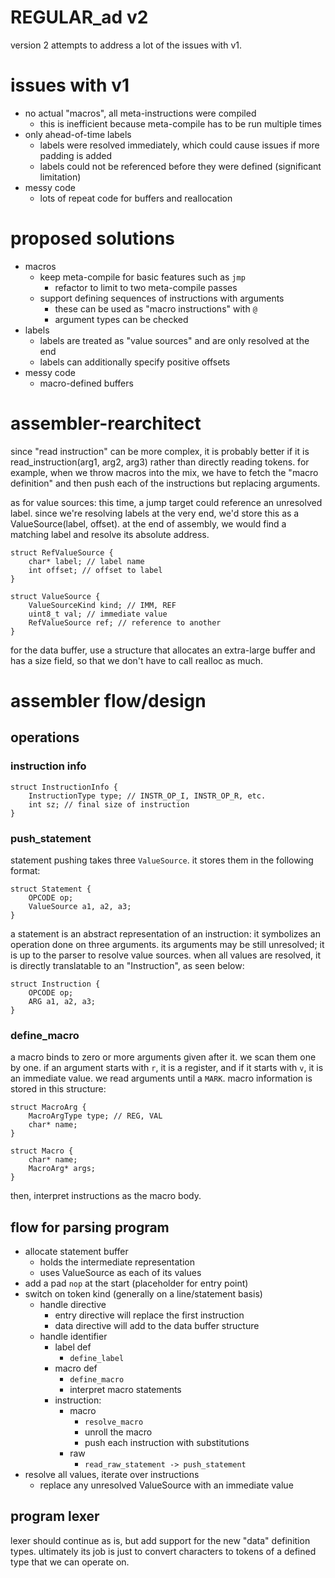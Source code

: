 
# REGULAR_ad v2

version 2 attempts to address a lot of the issues with v1.

# issues with v1

+ no actual "macros", all meta-instructions were compiled
    + this is inefficient because meta-compile has to be run multiple times
+ only ahead-of-time labels
    + labels were resolved immediately, which could cause issues if more padding is added
    + labels could not be referenced before they were defined (significant limitation)
+ messy code
    + lots of repeat code for buffers and reallocation

# proposed solutions
+ macros
    + keep meta-compile for basic features such as `jmp`
        + refactor to limit to two meta-compile passes
    + support defining sequences of instructions with arguments
        + these can be used as "macro instructions" with `@`
        + argument types can be checked
+ labels
    + labels are treated as "value sources" and are only resolved at the end
    + labels can additionally specify positive offsets
+ messy code
    + macro-defined buffers

# assembler-rearchitect

since "read instruction" can be more complex, it is probably better if it is read_instruction(arg1, arg2, arg3) rather than directly reading tokens. for example, when we throw macros into the mix, we have to fetch the "macro definition" and then push each of the instructions but replacing arguments.

as for value sources: this time, a jump target could reference an unresolved label. since we're resolving labels at the very end, we'd store this as a ValueSource(label, offset). at the end of assembly, we would find a matching label and resolve its absolute address.

```
struct RefValueSource {
    char* label; // label name
    int offset; // offset to label
}

struct ValueSource {
    ValueSourceKind kind; // IMM, REF
    uint8_t val; // immediate value
    RefValueSource ref; // reference to another
}
```

for the data buffer, use a structure that allocates an extra-large buffer and has a size field, so that we don't have to call realloc as much.

# assembler flow/design

## operations

### instruction info

```
struct InstructionInfo {
    InstructionType type; // INSTR_OP_I, INSTR_OP_R, etc.
    int sz; // final size of instruction
}
```

### push_statement

statement pushing takes three `ValueSource`. it stores them in the following format:

```
struct Statement {
    OPCODE op;
    ValueSource a1, a2, a3;
}
```

a statement is an abstract representation of an instruction: it symbolizes an operation done on three arguments. its arguments may be still unresolved; it is up to the parser to resolve value sources. when all values are resolved, it is directly translatable to an "Instruction", as seen below:

```
struct Instruction {
    OPCODE op;
    ARG a1, a2, a3;
}
```

### define_macro

a macro binds to zero or more arguments given after it. we scan them one by one. if an argument starts with `r`, it is a register, and if it starts with `v`, it is an immediate value. we read arguments until a `MARK`. macro information is stored in this structure:

```
struct MacroArg {
    MacroArgType type; // REG, VAL
    char* name;
}

struct Macro {
    char* name;
    MacroArg* args;
}
```

then, interpret instructions as the macro body.

## flow for parsing program
+ allocate statement buffer
    + holds the intermediate representation
    + uses ValueSource as each of its values
+ add a pad `nop` at the start (placeholder for entry point)
+ switch on token kind (generally on a line/statement basis)
    + handle directive
        + entry directive will replace the first instruction
        + data directive will add to the data buffer structure
    + handle identifier
        + label def
            + `define_label`
        + macro def
            + `define_macro`
            + interpret macro statements
        + instruction:
            + macro
                + `resolve_macro`
                + unroll the macro
                + push each instruction with substitutions
            + raw
                + `read_raw_statement -> push_statement`
+ resolve all values, iterate over instructions
    + replace any unresolved ValueSource with an immediate value

## program lexer
lexer should continue as is, but add support for the new "data" definition types.
ultimately its job is just to convert characters to tokens of a defined type that we can operate on.
